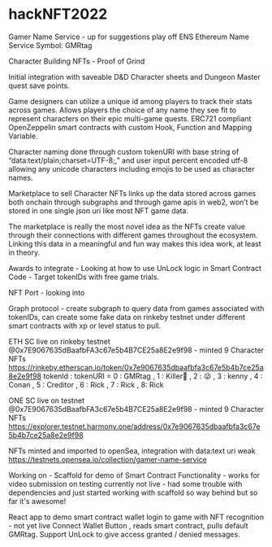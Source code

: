 # hackNFT2022

Gamer Name Service - up for suggestions play off ENS Ethereum Name Service
Symbol: GMRtag

Character Building NFTs - Proof of Grind

Initial integration with saveable D&D Character sheets and Dungeon Master quest save points.

Game designers can utilize a unique id among players to track their stats across games. Allows players the choice of any name they see fit to represent characters on their epic multi-game quests. ERC721 compliant OpenZeppelin smart contracts with custom Hook, Function and Mapping Variable.

Character naming done through custom tokenURI with base string of “data:text/plain;charset=UTF-8;,” and user input percent encoded utf-8 allowing any unicode characters including emojis to be used as character names.

Marketplace to sell Character NFTs links up the data stored across games both onchain through subgraphs and through game apis in web2, won’t be stored in one single json uri like most NFT game data.

The marketplace is really the most novel idea as the NFTs create value through their connections with different games throughout the ecosystem. Linking this data in a meaningful and fun way makes this idea work, at least in theory.

Awards to integrate -
Looking at how to use UnLock logic in Smart Contract Code - Target tokenIDs with free game trials.

NFT Port - looking into

Graph protocol - create subgraph to query data from games associated with tokenIDs, can create some fake data on rinkeby testnet under different smart contracts with xp or level status to pull.

ETH SC live on rinkeby testnet @0x7E9067635dBaafbFA3c67e5b4B7CE25a8E2e9f98 - minted 9 Character NFTs
https://rinkeby.etherscan.io/token/0x7e9067635dbaafbfa3c67e5b4b7ce25a8e2e9f98
tokenId : tokenURI = 0 : GMRtag , 1 : Killer🦄 , 2 : 😜 , 3 : kenny , 4 : Conan , 5 : Creditor , 6 : Rick , 7 : Rick , 8: Rick

ONE SC live on testnet @0x7E9067635dBaafbFA3c67e5b4B7CE25a8E2e9f98 - minted 9 Character NFTs
https://explorer.testnet.harmony.one/address/0x7e9067635dbaafbfa3c67e5b4b7ce25a8e2e9f98

NFTs minted and imported to openSea, integration with data:text uri weak
https://testnets.opensea.io/collection/gamer-name-service


Working on - 
Scaffold for demo of Smart Contract Functionality - works for video submission on testing currently not live - had some trouble with dependencies and just started working with scaffold so way behind but so far it's awesome!

React app to demo smart contract wallet login to game with NFT recognition - not yet live
Connect Wallet Button , reads smart contract, pulls default GMRtag. Support UnLock to give access granted / denied messages.

